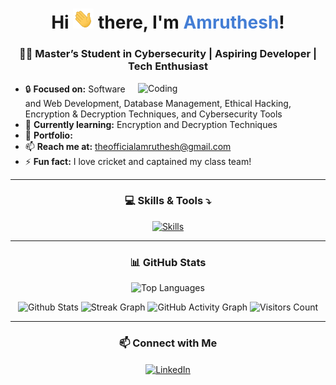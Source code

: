 <h1 align="center">Hi <img src="https://raw.githubusercontent.com/ABSphreak/ABSphreak/master/gifs/Hi.gif" width="33"> there, I'm <span style="color: #447ED5">Amruthesh</span>!</h1>

<h3 align="center">👨‍💻 Master’s Student in Cybersecurity | Aspiring Developer | Tech Enthusiast</h3>

<img align="right" alt="Coding" width="300" src="https://cdn.dribbble.com/users/2131993/screenshots/4948736/media/421d4ed2f3d23c73d64d20963f61f422.gif">

- 🔒 **Focused on:** Software and Web Development, Database Management, Ethical Hacking, Encryption & Decryption Techniques, and Cybersecurity Tools  
- 🌱 **Currently learning:** Encryption and Decryption Techniques  
- 📑 **Portfolio:**  
- 📫 **Reach me at:** theofficialamruthesh@gmail.com  
- ⚡ **Fun fact:** I love cricket and captained my class team!  

<hr/>

<h3 align="center">💻 Skills & Tools ⤵</h3>

<p align="center">
  <a href="https://skillicons.dev">
    <img
      src="https://skillicons.dev/icons?i=python,html,css,js,c,java,linux,bash,mysql,django,vscode,git&theme=dark"
      alt="Skills"
    />
  </a>
</p>

<hr/>

<h3 align="center">📊 GitHub Stats</h3>
<div align="center"> 

![Top Languages](https://github-readme-stats.vercel.app/api/top-langs/?username=Amruthesh21&theme=chartreuse-dark)

</div>

<div align="center">
  <img src="https://github-readme-stats.vercel.app/api?username=Amruthesh21&theme=react&hide_border=false&include_all_commits=true&count_private=true" alt="Github Stats" />
  <img src="https://github-readme-streak-stats.herokuapp.com/?user=Amruthesh21&theme=react&hide_border=false&include_all_commits=true&count_private=true" alt="Streak Graph" />
  <img src="https://github-readme-activity-graph.vercel.app/graph?username=Amruthesh21&theme=tokyo-night" alt="GitHub Activity Graph" />
  <img src="https://visitcount.itsvg.in/api?id=Amruthesh21&icon=0&color=1" alt="Visitors Count" />
</div>

<hr/>

<h3 align="center">📫 Connect with Me</h3>
<p align="center">
  <a href="https://www.linkedin.com/in/rathnaputhra-amruthesh" target="blank">
    <img align="center" src="https://raw.githubusercontent.com/rahuldkjain/github-profile-readme-generator/master/src/images/icons/Social/linked-in-alt.svg" alt="LinkedIn" height="30" width="40" />
  </a>
</p>
